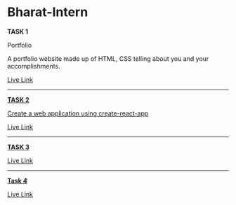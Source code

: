 # Bharat-Intern


**TASK 1**

Portfolio

A portfolio website made up of HTML, CSS telling about you and your accomplishments.

<a href ="https://pritanjan.github.io/portfolio/"> Live Link 


<hr>


**TASK 2**

Create a web application using create-react-app



<a href =""> Live Link 




<hr>

**TASK 3**

<a href = ""> Live Link



<hr>



**Task 4**

<a href = ""> Live Link




